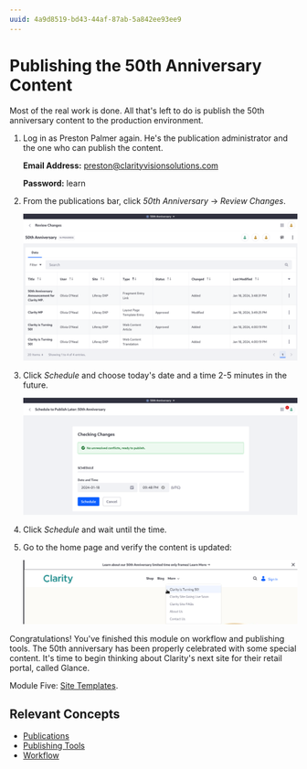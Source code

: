 ```yaml
---
uuid: 4a9d8519-bd43-44af-87ab-5a842ee93ee9
---
```

# Publishing the 50th Anniversary Content

Most of the real work is done. All that's left to do is publish the 50th anniversary content to the production environment.

1. Log in as Preston Palmer again. He's the publication administrator and the one who can publish the content.

   **Email Address:** preston@clarityvisionsolutions.com

   **Password:** learn

1. From the publications bar, click _50th Anniversary_ &rarr; _Review Changes_.

   ![The 50th anniversary content is in place.](./publishing-the-50th-anniversary-content/images/01.png)

1. Click _Schedule_ and choose today's date and a time 2-5 minutes in the future.

   ![Schedule the publication for the perfect time.](./publishing-the-50th-anniversary-content/images/02.png)

1. Click _Schedule_ and wait until the time.

1. Go to the home page and verify the content is updated:

   ![Clarity's 50th anniversary event is live.](./publishing-the-50th-anniversary-content/images/03.png)

Congratulations! You've finished this module on workflow and publishing tools. The 50th anniversary has been properly celebrated with some special content. It's time to begin thinking about Clarity's next site for their retail portal, called Glance.

Module Five: [Site Templates](../site-templates.md).

## Relevant Concepts

* [Publications](https://learn.liferay.com/w/dxp/site-building/publishing-tools/publications)
* [Publishing Tools](https://learn.liferay.com/w/dxp/site-building/publishing-tools)
* [Workflow](https://learn.liferay.com/w/dxp/process-automation/workflow)

